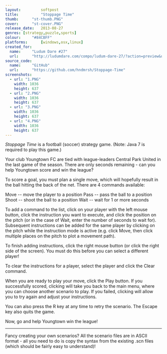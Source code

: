 ```yaml
---
layout: 		softpost
title:  		"Stoppage Time"
thumb:      "st-thumb.PNG"
cover:      "st-cover.PNG"
release_date: 	2013-08-27
genres: [strategy,puzzle,sports]
colour:     "#84CBFF"
platforms:		[windows,osx,linux]
created_for:
  name:		"Ludum Dare #27"
  url:		"http://ludumdare.com/compo/ludum-dare-27/?action=preview&uid=9896"
source_code:
  name:		"GitHub"
  url:		"https://github.com/hndmrsh/Stoppage-Time"
screenshots:
  - url: "1.PNG"
    width: 1036
    height: 637
  - url: "2.PNG"
    width: 1036
    height: 637
  - url: "3.PNG"
    width: 1036
    height: 637
  - url: "4.PNG"
    width: 1036
    height: 637
---
```

_Stoppage Time_ is a football (soccer) strategy game. (Note: Java 7 is required to play this game.)

Your club Youngtown FC are tied with league-leaders Central Park United in the last game of the season. There are only seconds remaining - can you help Youngtown score and win the league?

To score a goal, you must plan a single move, which will hopefully result in the ball hitting the back of the net. There are 4 commands available:

Move -- move the player to a position
Pass -- pass the ball to a position
Shoot -- shoot the ball to a position
Wait -- wait for 1 or more seconds

To add a command to the list, click on your player with the left mouse button, click the instruction you want to execute, and click the position on the pitch (or in the case of Wait, enter the number of seconds to wait for). Subsequent instructions can be added for the same player by clicking on the pitch while the instruction mode is active (e.g. click Move, then click multiple places on the pitch to plot a movement path).

To finish adding instructions, click the right mouse button (or click the right side of the screen). You must do this before you can select a different player!

To clear the instructions for a player, select the player and click the Clear command.

When you are ready to play your move, click the Play button. If you successfully scored, clicking will take you back to the main menu, where you can choose another scenario to play. If you failed, clicking will allow you to try again and adjust your instructions.

You can also press the R key at any time to retry the scenario. The Escape key also quits the game.

Now, go and help Youngtown win the league!

---

Fancy creating your own scenarios? All the scenario files are in ASCII format - all you need to do is copy the syntax from the existing .scn files (which should be fairly easy to understand)!
